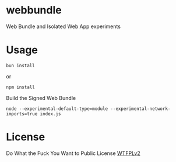 # webbundle
Web Bundle and Isolated Web App experiments

# Usage

```
bun install
```

or 

```
npm install
```

Build the Signed Web Bundle

```
node --experimental-default-type=module --experimental-network-imports=true index.js
```

# License
Do What the Fuck You Want to Public License [WTFPLv2](http://www.wtfpl.net/about/)
